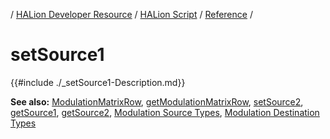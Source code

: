 / [HALion Developer Resource](../../HALion-Developer-Resource.md) / [HALion Script](./HALion-Script.md) / [Reference](./Reference.md) /

# setSource1

{{#include ./_setSource1-Description.md}}

**See also:** [ModulationMatrixRow](./ModulationMatrixRow.md), [getModulationMatrixRow](./getModulationMatrixRow.md), [setSource2](./setSource2.md), [getSource1](./getSource1.md), [getSource2](./getSource2.md), [Modulation Source Types](./Modulation-Source-Types.md), [Modulation Destination Types](./Modulation-Destination-Types.md)
